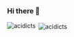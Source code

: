 ### Hi there 👋

<p><img align="left" src="https://github-readme-stats.vercel.app/api/top-langs?username=acidicts&show_icons=true&locale=en&layout=compact" alt="acidicts" /></p>
<p>&nbsp;<img align="center" src="https://github-readme-stats.vercel.app/api?username=acidicts&show_icons=true&locale=en" alt="acidicts" /></p>

